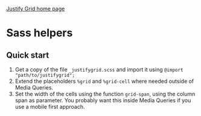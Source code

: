[Justify Grid home page](http://justifygrid.com/)

# Sass helpers

## Quick start

1. Get a copy of the file `_justifygrid.scss` and import it using
   `@import "path/to/justifygrid";`
2. Extend the placeholders `%grid` and `%grid-cell` where needed outside of
   Media Queries.
3. Set the width of the cells using the function `grid-span`, using the column
   span as parameter. You probably want this inside Media Queries if you use a
   mobile first approach.